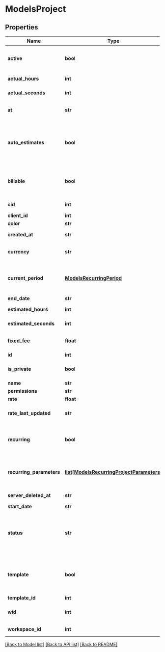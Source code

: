 # ModelsProject

## Properties

Name | Type | Description | Notes
------------ | ------------- | ------------- | -------------
**active** | **bool** | Whether the project is active or archived | [optional] 
**actual_hours** | **int** | Actual hours | [optional] 
**actual_seconds** | **int** | Actual seconds | [optional] 
**at** | **str** | Last updated date | [optional] 
**auto_estimates** | **bool** | Whether estimates are based on task hours, premium feature | [optional] 
**billable** | **bool** | Whether the project is billable, premium feature | [optional] 
**cid** | **int** | Client ID legacy field | [optional] 
**client_id** | **int** | Client ID | [optional] 
**color** | **str** | Color | [optional] 
**created_at** | **str** | Creation date | [optional] 
**currency** | **str** | Currency, premium feature | [optional] 
**current_period** | [**ModelsRecurringPeriod**](ModelsRecurringPeriod.md) | Current project period, premium feature | [optional] 
**end_date** | **str** | End date | [optional] 
**estimated_hours** | **int** | Estimated hours | [optional] 
**estimated_seconds** | **int** | Estimated seconds | [optional] 
**fixed_fee** | **float** | Fixed fee, premium feature | [optional] 
**id** | **int** | Project ID | [optional] 
**is_private** | **bool** | Whether the project is private | [optional] 
**name** | **str** | Name | [optional] 
**permissions** | **str** |  | [optional] 
**rate** | **float** | Hourly rate | [optional] 
**rate_last_updated** | **str** | Last date for rate change | [optional] 
**recurring** | **bool** | Whether the project is recurring, premium feature | [optional] 
**recurring_parameters** | [**list[ModelsRecurringProjectParameters]**](ModelsRecurringProjectParameters.md) | Project recurring parameters, premium feature | [optional] 
**server_deleted_at** | **str** | Deletion date | [optional] 
**start_date** | **str** | Start date | [optional] 
**status** | **str** | Status of the project (upcoming, active, ended, archived, deleted) | [optional] 
**template** | **bool** | Whether the project is used as template, premium feature | [optional] 
**template_id** | **int** | Template ID | [optional] 
**wid** | **int** | Workspace ID legacy field | [optional] 
**workspace_id** | **int** | Workspace ID | [optional] 

[[Back to Model list]](../README.md#documentation-for-models) [[Back to API list]](../README.md#documentation-for-api-endpoints) [[Back to README]](../README.md)


